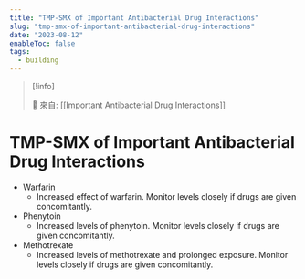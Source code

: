 ```yaml
---
title: "TMP-SMX of Important Antibacterial Drug Interactions"
slug: "tmp-smx-of-important-antibacterial-drug-interactions"
date: "2023-08-12"
enableToc: false
tags:
  - building
---
```


> [!info]
>
> 🌱 來自: [[Important Antibacterial Drug Interactions]]

# TMP-SMX of Important Antibacterial Drug Interactions

- Warfarin
  - Increased effect of warfarin. Monitor levels closely if drugs are given concomitantly.
- Phenytoin
  - Increased levels of phenytoin. Monitor levels closely if drugs are given concomitantly.
- Methotrexate
  - Increased levels of methotrexate and prolonged exposure. Monitor levels closely if drugs are given concomitantly.
